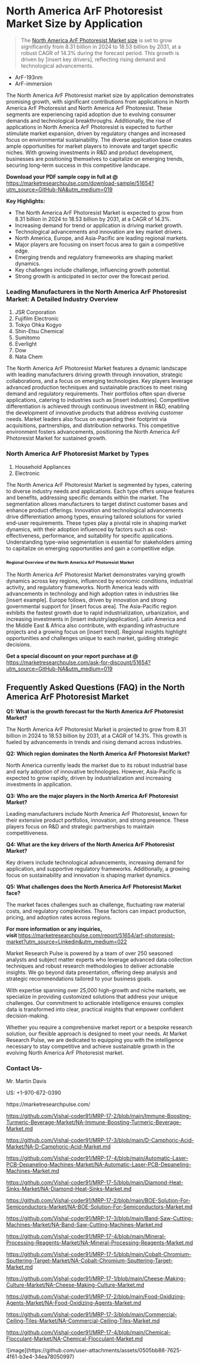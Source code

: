 <h1>North America ArF Photoresist Market&nbsp;Size by Application</h1><blockquote><p>The <a href="https://marketresearchpulse.com/download-sample/51654?utm_source=GitHub-NA&amp;utm_medium=019">North America ArF Photoresist Market size</a> is set to grow significantly from 8.31 billion in 2024 to 18.53 billion by 2031, at a robust CAGR of 14.3% during the forecast period. This growth is driven by [insert key drivers], reflecting rising demand and technological advancements.</p></blockquote><ul><li>ArF-193nm <li> ArF-immersion</li></ul><p>The North America ArF Photoresist market size by application demonstrates promising growth, with significant contributions from applications in North America ArF Photoresist and North America ArF Photoresist. These segments are experiencing rapid adoption due to evolving consumer demands and technological breakthroughs. Additionally, the rise of applications in North America ArF Photoresist is expected to further stimulate market expansion, driven by regulatory changes and increased focus on environmental sustainability. The diverse application base creates ample opportunities for market players to innovate and target specific niches. With growing investments in R&D and product development, businesses are positioning themselves to capitalize on emerging trends, securing long-term success in this competitive landscape.</p><p><strong>Download your PDF sample copy in full at @ </strong><a href="https://marketresearchpulse.com/download-sample/51654?utm_source=GitHub-NA&amp;utm_medium=019">https://marketresearchpulse.com/download-sample/51654?utm_source=GitHub-NA&amp;utm_medium=019</a></p><p><strong>Key Highlights: </strong></p><ul><li>The North America ArF Photoresist Market is expected to grow from 8.31 billion in 2024 to 18.53 billion by 2031, at a CAGR of 14.3%.</li><li>Increasing demand for trend or application is driving market growth.</li><li>Technological advancements and innovation are key market drivers.</li><li>North America, Europe, and Asia-Pacific are leading regional markets.</li><li>Major players are focusing on insert focus area to gain a competitive edge.</li><li>Emerging trends and regulatory frameworks are shaping market dynamics.</li><li>Key challenges include challenge, influencing growth potential.</li><li>Strong growth is anticipated in sector over the forecast period.</li></ul><h3>Leading Manufacturers in the North America ArF Photoresist Market: A Detailed Industry Overview</h3><ol><li>JSR Corporation</li><li>Fujifilm Electronic</li><li>Tokyo Ohka Kogyo</li><li>Shin-Etsu Chemical</li><li>Sumitomo</li><li>Everlight</li><li>Dow</li><li>Nata Chem</li></ol><div class="flex max-w-full flex-col flex-grow"><div class="min-h-8 text-message flex w-full flex-col items-end gap-2 whitespace-normal break-words [.text-message+&amp;]:mt-5" dir="auto" data-message-author-role="assistant" data-message-id="fd8432e4-4910-450d-b182-61b7bfb0a01f" data-message-model-slug="gpt-4o"><div class="flex w-full flex-col gap-1 empty:hidden first:pt-[3px]"><div class="markdown prose w-full break-words dark:prose-invert light"><p>The North America ArF Photoresist Market features a dynamic landscape with leading manufacturers driving growth through innovation, strategic collaborations, and a focus on emerging technologies. Key players leverage advanced production techniques and sustainable practices to meet rising demand and regulatory requirements. Their portfolios often span diverse applications, catering to industries such as [insert industries]. Competitive differentiation is achieved through continuous investment in R&amp;D, enabling the development of innovative products that address evolving customer needs. Market leaders also focus on expanding their footprint via acquisitions, partnerships, and distribution networks. This competitive environment fosters advancements, positioning the North America ArF Photoresist Market for sustained growth.</p></div></div></div></div><h3>North America ArF Photoresist Market by Types</h3><ol><li>Household Appliances <li> Electronic</li></ol><div class="flex max-w-full flex-col flex-grow"><div class="min-h-8 text-message flex w-full flex-col items-end gap-2 whitespace-normal break-words [.text-message+&amp;]:mt-5" dir="auto" data-message-author-role="assistant" data-message-id="084470be-0bb7-4664-bddf-5156b4f41249" data-message-model-slug="gpt-4o-mini"><div class="flex w-full flex-col gap-1 empty:hidden first:pt-[3px]"><div class="markdown prose w-full break-words dark:prose-invert light"><p>The North America ArF Photoresist Market is segmented by types, catering to diverse industry needs and applications. Each type offers unique features and benefits, addressing specific demands within the market. The segmentation allows manufacturers to target distinct customer bases and enhance product offerings. Innovation and technological advancements drive differentiation among types, ensuring tailored solutions for varied end-user requirements. These types play a pivotal role in shaping market dynamics, with their adoption influenced by factors such as cost-effectiveness, performance, and suitability for specific applications. Understanding type-wise segmentation is essential for stakeholders aiming to capitalize on emerging opportunities and gain a competitive edge.</p></div></div></div></div><h3><span style="font-size: 11px;">Regional Overview of the North America ArF Photoresist Market</span></h3><div class="flex max-w-full flex-col flex-grow"><div class="min-h-8 text-message flex w-full flex-col items-end gap-2 whitespace-normal break-words [.text-message+&amp;]:mt-5" dir="auto" data-message-author-role="assistant" data-message-id="e9038762-ce64-4e30-91c9-9bd413514231" data-message-model-slug="gpt-4o-mini"><div class="flex w-full flex-col gap-1 empty:hidden first:pt-[3px]"><div class="markdown prose w-full break-words dark:prose-invert light"><p>The North America ArF Photoresist Market demonstrates varying growth dynamics across key regions, influenced by economic conditions, industrial activity, and regulatory frameworks. North America leads with advancements in technology and high adoption rates in industries like [insert example]. Europe follows, driven by innovation and strong governmental support for [insert focus area]. The Asia-Pacific region exhibits the fastest growth due to rapid industrialization, urbanization, and increasing investments in [insert industry/application]. Latin America and the Middle East &amp; Africa also contribute, with expanding infrastructure projects and a growing focus on [insert trend]. Regional insights highlight opportunities and challenges unique to each market, guiding strategic decisions.</p></div></div></div></div><p><strong>Get a special discount on your report purchase at @ </strong><a href="https://marketresearchpulse.com/ask-for-discount/51654?utm_source=GitHub-NA&amp;utm_medium=019">https://marketresearchpulse.com/ask-for-discount/51654?utm_source=GitHub-NA&amp;utm_medium=019</a></p><h2>Frequently Asked Questions (FAQ) in the North America ArF Photoresist Market</h2><p><strong>Q1: What is the growth forecast for the North America ArF Photoresist Market?</strong></p><p>The North America ArF Photoresist Market is projected to grow from 8.31 billion in 2024 to 18.53 billion by 2031, at a CAGR of 14.3%. This growth is fueled by advancements in trends and rising demand across industries.</p><p><strong>Q2: Which region dominates the North America ArF Photoresist Market?</strong></p><p>North America currently leads the market due to its robust industrial base and early adoption of innovative technologies. However, Asia-Pacific is expected to grow rapidly, driven by industrialization and increasing investments in application.</p><p><strong>Q3: Who are the major players in the North America ArF Photoresist Market?</strong></p><p>Leading manufacturers include North America ArF Photoresist, known for their extensive product portfolios, innovation, and strong presence. These players focus on R&amp;D and strategic partnerships to maintain competitiveness.</p><p><strong>Q4: What are the key drivers of the North America ArF Photoresist Market?</strong></p><p>Key drivers include technological advancements, increasing demand for application, and supportive regulatory frameworks. Additionally, a growing focus on sustainability and innovation is shaping market dynamics.</p><p><strong>Q5: What challenges does the North America ArF Photoresist Market face?</strong></p><p>The market faces challenges such as challenge, fluctuating raw material costs, and regulatory complexities. These factors can impact production, pricing, and adoption rates across regions.</p><p><strong>For more information or any inquiries, visit&nbsp;</strong><a href="https://marketresearchpulse.com/report/51654/arf-photoresist-market?utm_source=Linkedin&utm_medium=022">https://marketresearchpulse.com/report/51654/arf-photoresist-market?utm_source=Linkedin&utm_medium=022</a></p><p>Market Research Pulse is powered by a team of over 250 seasoned analysts and subject matter experts who leverage advanced data collection techniques and robust research methodologies to deliver actionable insights. We go beyond data presentation, offering deep analysis and strategic recommendations tailored to your business goals.</p><p>With expertise spanning over 25,000 high-growth and niche markets, we specialize in providing customized solutions that address your unique challenges. Our commitment to actionable intelligence ensures complex data is transformed into clear, practical insights that empower confident decision-making.</p><p>Whether you require a comprehensive market report or a bespoke research solution, our flexible approach is designed to meet your needs. At Market Research Pulse, we are dedicated to equipping you with the intelligence necessary to stay competitive and achieve sustainable growth in the evolving North America ArF Photoresist market.</p><h3><strong>Contact Us-</strong></h3><p>Mr. Martin Davis</p><p>US: +1-970-672-0390</p><p>https://marketresearchpulse.com/</p><p><a href="https://github.com/Vishal-coder91/MRP-17-2/blob/main/Immune-Boosting-Turmeric-Beverage-Market/NA-Immune-Boosting-Turmeric-Beverage-Market.md">https://github.com/Vishal-coder91/MRP-17-2/blob/main/Immune-Boosting-Turmeric-Beverage-Market/NA-Immune-Boosting-Turmeric-Beverage-Market.md</a></p><p><a href="https://github.com/Vishal-coder91/MRP-17-3/blob/main/D-Camphoric-Acid-Market/NA-D-Camphoric-Acid-Market.md">https://github.com/Vishal-coder91/MRP-17-3/blob/main/D-Camphoric-Acid-Market/NA-D-Camphoric-Acid-Market.md</a></p><p><a href="https://github.com/Vishal-coder91/MRP-17-4/blob/main/Automatic-Laser-PCB-Depaneling-Machines-Market/NA-Automatic-Laser-PCB-Depaneling-Machines-Market.md">https://github.com/Vishal-coder91/MRP-17-4/blob/main/Automatic-Laser-PCB-Depaneling-Machines-Market/NA-Automatic-Laser-PCB-Depaneling-Machines-Market.md</a></p><p><a href="https://github.com/Vishal-coder91/MRP-17-5/blob/main/Diamond-Heat-Sinks-Market/NA-Diamond-Heat-Sinks-Market.md">https://github.com/Vishal-coder91/MRP-17-5/blob/main/Diamond-Heat-Sinks-Market/NA-Diamond-Heat-Sinks-Market.md</a></p><p><a href="https://github.com/Vishal-coder91/MRP-17-2/blob/main/BOE-Solution-For-Semiconductors-Market/NA-BOE-Solution-For-Semiconductors-Market.md">https://github.com/Vishal-coder91/MRP-17-2/blob/main/BOE-Solution-For-Semiconductors-Market/NA-BOE-Solution-For-Semiconductors-Market.md</a></p><p><a href="https://github.com/Vishal-coder91/MRP-17-3/blob/main/Band-Saw-Cutting-Machines-Market/NA-Band-Saw-Cutting-Machines-Market.md">https://github.com/Vishal-coder91/MRP-17-3/blob/main/Band-Saw-Cutting-Machines-Market/NA-Band-Saw-Cutting-Machines-Market.md</a></p><p><a href="https://github.com/Vishal-coder91/MRP-17-4/blob/main/Mineral-Processing-Reagents-Market/NA-Mineral-Processing-Reagents-Market.md">https://github.com/Vishal-coder91/MRP-17-4/blob/main/Mineral-Processing-Reagents-Market/NA-Mineral-Processing-Reagents-Market.md</a></p><p><a href="https://github.com/Vishal-coder91/MRP-17-5/blob/main/Cobalt-Chromium-Sputtering-Target-Market/NA-Cobalt-Chromium-Sputtering-Target-Market.md">https://github.com/Vishal-coder91/MRP-17-5/blob/main/Cobalt-Chromium-Sputtering-Target-Market/NA-Cobalt-Chromium-Sputtering-Target-Market.md</a></p><p><a href="https://github.com/Vishal-coder91/MRP-17-1/blob/main/Cheese-Making-Culture-Market/NA-Cheese-Making-Culture-Market.md">https://github.com/Vishal-coder91/MRP-17-1/blob/main/Cheese-Making-Culture-Market/NA-Cheese-Making-Culture-Market.md</a></p><p><a href="https://github.com/Vishal-coder91/MRP-17-2/blob/main/Food-Oxidizing-Agents-Market/NA-Food-Oxidizing-Agents-Market.md">https://github.com/Vishal-coder91/MRP-17-2/blob/main/Food-Oxidizing-Agents-Market/NA-Food-Oxidizing-Agents-Market.md</a></p><p><a href="https://github.com/Vishal-coder91/MRP-17-3/blob/main/Commercial-Ceiling-Tiles-Market/NA-Commercial-Ceiling-Tiles-Market.md">https://github.com/Vishal-coder91/MRP-17-3/blob/main/Commercial-Ceiling-Tiles-Market/NA-Commercial-Ceiling-Tiles-Market.md</a></p><p><a href="https://github.com/Vishal-coder91/MRP-17-4/blob/main/Chemical-Flocculant-Market/NA-Chemical-Flocculant-Market.md">https://github.com/Vishal-coder91/MRP-17-4/blob/main/Chemical-Flocculant-Market/NA-Chemical-Flocculant-Market.md</a></p>
![image](https://github.com/user-attachments/assets/0505bb88-7625-4f61-b3e4-34ea78050997)
